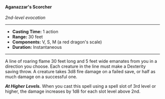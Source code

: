 #### Aganazzar's Scorcher
*2nd-level evocation*
___
- **Casting Time:** 1 action
- **Range:** 30 feet
- **Components:** V, S, M (a red dragon's scale)
- **Duration:** Instantaneous
---
A line of roaring flame 30 feet long and 5 feet wide emanates from you in a direction you choose. Each creature in the line must make a Dexterity saving throw. A creature takes 3d8 fire damage on a failed save, or half as much damage on a successful one.

***At Higher Levels.*** When you cast this spell using a spell slot of 3rd level or higher, the damage increases by 1d8 for each slot level above 2nd.